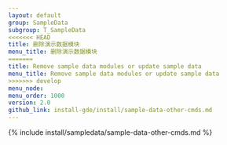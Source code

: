 ```yaml
---
layout: default 
group: SampleData
subgroup: T_SampleData
<<<<<<< HEAD
title: 删除演示数据模块
menu_title: 删除演示数据模块
=======
title: Remove sample data modules or update sample data 
menu_title: Remove sample data modules or update sample data 
>>>>>>> develop
menu_node: 
menu_order: 1000
version: 2.0
github_link: install-gde/install/sample-data-other-cmds.md
--- 
```


{% include install/sampledata/sample-data-other-cmds.md %}

